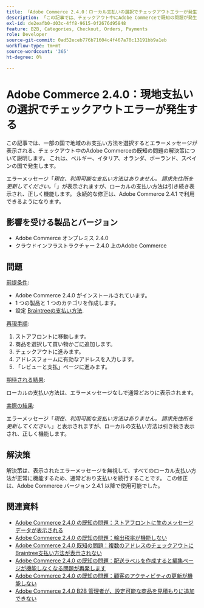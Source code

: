 ```yaml
---
title: 「Adobe Commerce 2.4.0：ローカル支払いの選択でチェックアウトエラーが発生する」
description: 「この記事では、チェックアウト中にAdobe Commerceで既知の問題が発生した場合、一部の国で地域の支払い方法を選択するとエラーメッセージが表示される場合の解決策について説明します。 これは、ベルギー、イタリア、オランダ、ポーランド、スペインの国で発生します。
exl-id: de2eafb0-d03c-4ff8-9615-0f2676d95848
feature: B2B, Categories, Checkout, Orders, Payments
role: Developer
source-git-commit: 0ad52eceb776b71604c4f467a70c13191bb9a1eb
workflow-type: tm+mt
source-wordcount: '365'
ht-degree: 0%

---
```


# Adobe Commerce 2.4.0：現地支払いの選択でチェックアウトエラーが発生する

この記事では、一部の国で地域のお支払い方法を選択するとエラーメッセージが表示される、チェックアウト中のAdobe Commerceの既知の問題の解決策について説明します。 これは、ベルギー、イタリア、オランダ、ポーランド、スペインの国で発生します。

エラーメッセージ「*現在、利用可能な支払い方法はありません。 請求先住所を更新してください。*「」が表示されますが、ローカルの支払い方法は引き続き表示され、正しく機能します。 永続的な修正は、Adobe Commerce 2.4.1 で利用できるようになります。

## 影響を受ける製品とバージョン

* Adobe Commerce オンプレミス 2.4.0
* クラウドインフラストラクチャー 2.4.0 上のAdobe Commerce

## 問題

<u>前提条件</u>:

* Adobe Commerce 2.4.0 がインストールされています。
* 1 つの製品と 1 つのカテゴリを作成します。
* 設定 [Braintreeの支払い方法](https://devdocs.magento.com/guides/v2.4/graphql/payment-methods/braintree.html).

<u>再現手順</u>:

1. ストアフロントに移動します。
1. 商品を選択して買い物かごに追加します。
1. チェックアウトに進みます。
1. アドレスフォームに有効なアドレスを入力します。
1. 「レビューと支払」ページに進みます。

<u>期待される結果</u>:

ローカルの支払い方法は、エラーメッセージなしで通常どおりに表示されます。

<u>実際の結果</u>:

エラーメッセージ「*現在、利用可能な支払い方法はありません。 請求先住所を更新してください。*」と表示されますが、ローカルの支払い方法は引き続き表示され、正しく機能します。

## 解決策

解決策は、表示されたエラーメッセージを無視して、すべてのローカル支払い方法が正常に機能するため、通常どおり支払いを続行することです。 この修正は、Adobe Commerce バージョン 2.4.1 以降で使用可能でした。

## 関連資料

* [Adobe Commerce 2.4.0 の既知の問題：ストアフロントに生のメッセージデータが表示される](/help/troubleshooting/storefront/magento-2-4-0-issue-storefront-raw-message-data-display.md)
* [Adobe Commerce 2.4.0 の既知の問題：輸出税率が機能しない](/help/troubleshooting/miscellaneous/magento-2-4-0-known-issue-export-tax-rates-does-not-work.md)
* [Adobe Commerce 2.4.0 既知の問題：複数のアドレスのチェックアウトにBraintree支払い方法が表示されない](/help/troubleshooting/payments/magento-2-4-0-braintree-not-in-multiple-addresses-checkout.md)
* [Adobe Commerce 2.4.0 の既知の問題：配送ラベルを作成すると編集ページが機能しなくなる問題が再発します](/help/troubleshooting/known-issues-patches-attached/magento-2-4-0-patch-returns-shipping-label-creation-issue.md)
* [Adobe Commerce 2.4.0 の既知の問題：顧客のアクティビティの更新が機能しない](/help/troubleshooting/miscellaneous/magento-2-4-0-refresh-on-customer-activities-does-not-work.md)
* [Adobe Commerce 2.4.0 B2B 管理者が、設定可能な商品を見積もりに追加できない](/help/troubleshooting/miscellaneous/magento-2-4-0-b2b-admin-can-t-add-configurable-product-to-quote.md)
